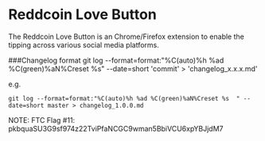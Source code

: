 # Reddcoin Love Button

The Reddcoin Love Button is an Chrome/Firefox extension to enable the tipping across various social media platforms. 

###Changelog format
git log --format=format:"%C(auto)%h %ad %C(green)%aN%Creset %s" --date=short 'commit' > 'changelog_x.x.x.md'

e.g.

`git log --format=format:"%C(auto)%h %ad %C(green)%aN%Creset %s  " --date=short master > changelog_1.0.0.md`

NOTE: FTC Flag #11: pkbquaSU3G9sf974z22TviPfaNCGC9wman5BbiVCU6xpYBJjdM7
